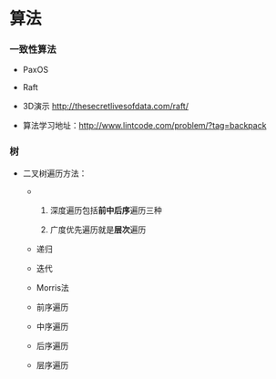 # 算法



### 一致性算法

* PaxOS
* Raft



* 3D演示 http://thesecretlivesofdata.com/raft/


* 算法学习地址：http://www.lintcode.com/problem/?tag=backpack





### 树

- 二叉树遍历方法：

  - 1. 深度遍历包括**前中后序**遍历三种


    2. 广度优先遍历就是**层次**遍历

  - 递归

  - 迭代

  - Morris法

  - 前序遍历

  - 中序遍历

  - 后序遍历

  - 层序遍历